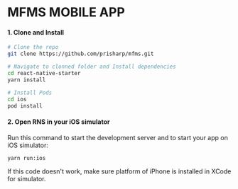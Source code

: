 # MFMS MOBILE APP

#### 1. Clone and Install

```bash
# Clone the repo
git clone https://github.com/prisharp/mfms.git

# Navigate to clonned folder and Install dependencies
cd react-native-starter
yarn install

# Install Pods
cd ios
pod install
```

#### 2. Open RNS in your iOS simulator

Run this command to start the development server and to start your app on iOS simulator:
```
yarn run:ios
```
If this code doesn't work, make sure platform of iPhone is installed in XCode for simulator. 
